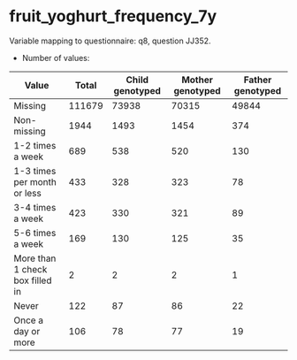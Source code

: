 # fruit_yoghurt_frequency_7y
Variable mapping to questionnaire: q8, question JJ352.
- Number of values:

| Value | Total | Child genotyped | Mother genotyped | Father genotyped |
| ----- | ----- | --------------- | ---------------- | ---------------- |
| Missing | 111679 | 73938 | 70315 | 49844 |
| Non-missing | 1944 | 1493 | 1454 | 374 |
| 1-2 times a week | 689 | 538 | 520 |130 |
| 1-3 times per month or less | 433 | 328 | 323 |78 |
| 3-4 times a week | 423 | 330 | 321 |89 |
| 5-6 times a week | 169 | 130 | 125 |35 |
| More than 1 check box filled in | 2 | 2 | 2 |1 |
| Never | 122 | 87 | 86 |22 |
| Once a day or more | 106 | 78 | 77 |19 |



